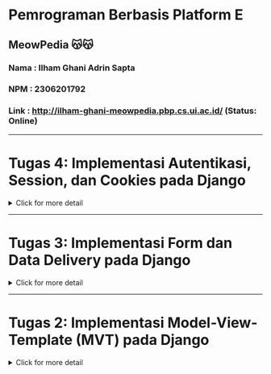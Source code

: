 
# Pemrograman Berbasis Platform E 
## MeowPedia  😽😽
### Nama : Ilham Ghani Adrin Sapta
### NPM  : 2306201792
### Link : http://ilham-ghani-meowpedia.pbp.cs.ui.ac.id/ (Status: Online)
---



# Tugas 4: Implementasi Autentikasi, Session, dan Cookies pada Django


<details>
<summary>Click for more detail</summary>
<br>

## Deskripsi Tugas
Pada tugas ini, Saya akan mengimplementasikan konsep authentication, session, cookies, serta menerapkan beberapa konsep yang telah dipelajari selama sesi tutorial.

## Checklist Tugas
#### ✅ Mengimplementasikan fungsi registrasi, login, dan logout untuk memungkinkan pengguna untuk mengakses aplikasi sebelumnya dengan lancar.
- langkah 1: import formulir dan fungsi bawaan yang disediakan oleh django untuk register, login, dan logout sebagai berikut:
  ```python
  from django.contrib.auth.forms import UserCreationForm, AuthenticationForm
  from django.contrib import messages
  from django.contrib.auth import authenticate, login, logout
  ```
- langkah 2: menambahkan fungsi Login, Register, dan Logout di `views.py` yang diisi dengan form dan fungsi pada library yang sudah di import sebelumnya di langkah 1 seperti berikut:
  ```python
  def register(request):
      form = UserCreationForm()

      if request.method == "POST":
          form = UserCreationForm(request.POST)
          if form.is_valid():
              form.save()
              messages.success(request, 'Your account has been successfully created!')
              return redirect('main:login')
      context = {'form':form}
      return render(request, 'register.html', context)

  def login_user(request):
    if request.method == 'POST':
        form = AuthenticationForm(data=request.POST)

        if form.is_valid():
              user = form.get_user()
              login(request, user)
              response = HttpResponseRedirect(reverse("main:show_home"))
              response.set_cookie('last_login', str(datetime.datetime.now()))
              return response

    else:
        form = AuthenticationForm(request)
    context = {'form': form}
    return render(request, 'login.html', context)

  def logout_user(request):
      logout(request)
      response = HttpResponseRedirect(reverse('main:login'))
      response.delete_cookie('last_login')
      return response
  ```
  fungsi tersebut akan memastikan registrasi dan login di handle dengan baik dan menyimpan sesi sehingga user dapat mengakses aplikasi sebelumnya dengan lancar
- langkah 3: menambahkan template html baru yaitu `login.html` dan `register.html` yang akan menjadi form login dan register aplikasi file. html ini akan terhubung dengan fungsi login dan register di `views.py` dan menggunakan forms bawaan django sehingga tidak perlu lagi membuat form dari awal.

- langkah 4: menambahkan url baru di `urls.py` yang telah dibuat agar redirect url antara home, login, dan register bekerja dengan benar, bentuk `urls.py` akan terlihat sebagai berikut
  ```python
  from django.urls import path
  from main.views import show_home, create_cat_entry, show_xml, show_json, show_xml_by_id, show_json_by_id, register, login_user, logout_user

  app_name = 'main'
  urlpatterns = [
      path('', show_home, name='show_home'),
      path('create-cat-entry', create_cat_entry, name='create_cat_entry'),
      path('xml/', show_xml, name='show_xml'),
      path('json/', show_json, name='show_json'),
      path('xml/<str:id>/', show_xml_by_id, name='show_xml_by_id'),
      path('json/<str:id>/', show_json_by_id, name='show_json_by_id'),
      path('register/', register, name='register'),
      path('login/', login_user, name='login'),
      path('logout/', logout_user, name='logout'),
    ]
  ```
- langkah 5: menambah tombol log out agar pengguna bisa logout dari aplikasi di `home.html`

#### ✅ Membuat dua akun pengguna dengan masing-masing tiga dummy data menggunakan model yang telah dibuat pada aplikasi sebelumnya untuk setiap akun di lokal.
![](/img/bob.png)
![](/img/dora.png)


#### ✅ Menghubungkan model Product dengan User.
- langkah pertama: menambah import baru di models yaitu User dan menambahkan User tersebut ke CatEntry, User ini akan berperan sebagai Foreign key sehingga setiap User akan memiliki CatEntry khusus. berikut implementasinya 
```python
import uuid
from django.db import models
from django.contrib.auth.models import User

class CatEntry(models.Model):
    user = models.ForeignKey(User, on_delete=models.CASCADE)
    id = models.UUIDField(primary_key=True, default=uuid.uuid4, editable=False)
    name = models.CharField(max_length=255)
    price = models.IntegerField()
    age = models.IntegerField()
    description = models.TextField()
    species = models.CharField(max_length=255)
    colour = models.CharField(max_length=255)

```
- langkah kedua: mengubah fungsi `create_cat_entry` agar dapat menyimpan form bersama dengan user dengan `request.user`.

```python
def create_cat_entry(request):
    form = CatEntryForm(request.POST or None)

    if form.is_valid() and request.method == "POST":
        cat_entry = form.save(commit=False)
        cat_entry.user = request.user
        cat_entry.save()
        return redirect('main:show_home')

    context = {'form': form}
    return render(request, "create_cat_entry.html", context)
```

- langkah terakhir: lakukan makemigrations dan migrate menggunakan `python manage.py makemigrations` & `python manage.py migrate` agar perubahan skema database diterapkan.

#### ✅ Menampilkan detail informasi pengguna yang sedang logged in seperti username dan menerapkan cookies seperti last login pada halaman utama aplikasi..
- pertama ubah value context pada fungsi `show_home` di `views.py` yang sebelumnya menampikan nama secara static menjadi menampikan nama tergantung user yang login. disini juga tambahkan entry baru yaitu last-login yang akan mengambil cookies dari penyimpanan user untuk ditampikan, cookies inni dibuat saat user memanggil fungsi login pada `views.py` dan menggunakan datetime library. berikut kodenya:
```python
def show_home(request):
    cat_entries = CatEntry.objects.filter(user=request.user)
    
    context = {
        'npm' : '2306201792',
        'name': request.user.username,
        'class': 'PBP E',
        'cat_entries': cat_entries,
        'last_login': request.COOKIES['last_login'],
    }

    return render(request, "home.html", context)
```
- lalu tambahkan informasi last login ke `home.html` sehingga kode terlihat sebagai berikut
```html
...
    <a href="{% url 'main:logout' %}">
    <button>Logout</button>
    <h5>Sesi terakhir login: {{ last_login }}</h5>
  </a>
...
```

#### ✅ Menjawab beberapa pertanyaan berikut pada README.md pada root folder.

  - #### 1️⃣ Apa perbedaan antara HttpResponseRedirect() dan redirect()
  `HttpResponseRedirect()` adalah kelas Django yang secara eksplisit membuat respons HTTP dengan kode status 302 (redirect) dan URL tujuan. Sementara itu, `redirect()` adalah fungsi bawaan Django yang mempermudah proses pengalihan (redirect) dengan menerima argumen seperti URL, view name, atau objek model dan secara otomatis menghasilkan `HttpResponseRedirect()` di balik layar.

  Jadi, perbedan utama terletak dimana `HttpResponseRedirect()` mengharuskan URL penuh sebagai argumen, sedangkan `redirect()` lebih fleksibel dan menangani detail pembuatan respons redirect.

  - #### 2️⃣ Jelaskan cara kerja penghubungan model Product dengan User!
  Untuk menghubungkan model **Product** dengan model **User** dalam Django, kita bisa menggunakan **ForeignKey** atau **ManyToManyField**, tergantung pada jenis relasi yang diinginkan. **ForeignKey** digunakan jika setiap produk dimiliki oleh satu pengguna, sementara **ManyToManyField** digunakan jika sebuah produk bisa dimiliki oleh banyak pengguna, dan setiap pengguna bisa memiliki banyak produk. Dengan **ForeignKey**, setiap objek di model **Product** akan memiliki referensi atau istilahnya "terhubung" ke satu pengguna.

  Sebagai contoh, dalam model **CatEntry** yang saya buat, setiap entry kucing dihubungkan dengan pengguna melalui **ForeignKey** pada field **user**. Field **id** menggunakan **UUIDField** sebagai primary key yang dihasilkan secara otomatis menggunakan library bawaan `uuid.uuid4`. Ini memberikan identifikasi unik dan membuat aplikasi menjadi lebih aman untuk setiap catatan. 
  
  - #### 3️⃣ Apa perbedaan antara authentication dan authorization, apakah yang dilakukan saat pengguna login? Jelaskan bagaimana Django mengimplementasikan kedua konsep tersebut.
    Dalam django, autentikasi dan otorisasi memiliki beberapa perbedaan mulai dari fungsionalitas dan tujuannya, dimulai dari Authentikasi. Autentikasi adalah proses untuk memverifikasi identitas pengguna. proses ini memastikan bahwa  pengguna yang mencoba mengakses aplikasi adalah pengguna yang terdaftar dan dapat dipercaya. Di Django, autentikasi biasanya melibatkan pengecekan kredensial seperti nama pengguna dan password melalui sistem autentikasi bawaan Django. Contoh umum adalah proses login, dimana pengguna harus memasukkan username dan password yang valid.

    Otorisasi adalah proses untuk menentukan apa yang diizinkan dilakukan oleh pengguna yang sudah terautentikasi. Setelah pengguna berhasil terautentikasi, Django akan menentukan akses atau hak apa yang dimiliki oleh pengguna tersebut, misalnya pengguna boleh melihat halaman admin atau tidak, mengedit data, atau mengakses fitur tertentu.

    Contoh tambahan, Disuatu Perusahaan, kita memiliki user **superuser** yang memiliki akses authorization penuh, ia bisa menetapkan apakah user dari departemen tertentu bisa mengakses laman tertentu seperti admin panel, atau fitur-fitur khusus misalnya sistem informasi departemen lain dalam perusahaan. tentu dengan fitur authorization dan authentication, ini bisa dilakukan dengan mudah.
  
  - #### 4️⃣ Bagaimana Django mengingat pengguna yang telah login? Jelaskan kegunaan lain dari cookies dan apakah semua cookies aman digunakan?

    Dalam website berbasis django, Django mengingat pengguna yang telah login menggunakan **session**. Saat pengguna login, Django membuat entri di database yang menyimpan data sesi pengguna, seperti ID pengguna atau status login. Sebuah cookie berisi ID sesi dikirim ke browser pengguna, yang kemudian digunakan oleh server untuk mengidentifikasi sesi saat permintaan berikutnya diterima. Dengan cara ini, Django dapat "mengingat" pengguna antara permintaan, meskipun HTTP adalah protokol tanpa status (stateless).
    
    Selain mengelola sesi, di django juga terdapat **cookies** yang juga digunakan untuk berbagai kegunaan seperti menyimpan preferensi pengguna, melacak aktivitas, atau hal sederhana seperti mengingat item di keranjang belanja. Namun, tidak semua cookies aman secara default. Ada risiko seperti serangan XSS (Cross-Site Scripting) yang dapat mencuri cookies, dan CSRF (Cross-Site Request Forgery) yang dapat memanfaatkan cookies untuk melakukan tindakan tidak diizinkan. Oleh karena itu, cookies perlu diamankan lebih lanjut dengan menerapkan beberapa langkah seperti menggunakan flag HttpOnly, Secure, dan SameSite.
    
  #### ✅ Jelaskan bagaimana cara kamu mengimplementasikan checklist di atas secara step-by-step (bukan hanya sekadar mengikuti tutorial).

#### ✅  Melakukan add-commit-push ke GitHub.

</details>




---




# Tugas 3: Implementasi Form dan Data Delivery pada Django


<details>
<summary>Click for more detail</summary>
<br>

## Deskripsi Tugas
Pada tugas ini, Saya akan menjalankan implementasi konsep data delivery serta menerapkan beberapa konsep yang telah dipelajari selama sesi tutorial.

## Checklist Tugas
#### ✅ Membuat input form untuk menambahkan objek model pada app sebelumnya.
- Membuat folder templates yang berisi base.html pada root folder dan menambahkannya pada `settings.py`.
  `base.html` ini akan menjadi template html project ini untuk kedepannya
- Melengkapi kerangka yang terdapat pada `base.html` untuk kebutuhan aplikasi main berupa atribut form untuk menerima input user dan mendisplay hasil dari input tersebut.
- Membuat file baru bernama `forms.py`. File ini akan berperan sebagai struktur form yang dapat menerima input data oleh user, berikut adalah isi dai `forms.py`.
```python
from django.forms import ModelForm
from main.models import CatEntry

class CatEntryForm(ModelForm):
    class Meta:
        model = CatEntry
        fields = ["name", "price", "age", "description", "species", "colour"]
```

#### ✅  Tambahkan 4 fungsi views baru untuk melihat objek yang sudah ditambahkan dalam format XML, JSON, XML by ID, dan JSON by ID.
- Fungsi dalam format XML dan JSON menambahkan variable yang menyimpan objects pada item dan mereturn HttpResponse  yang isi parameternya adalah objects yang diserialisasi.
- Fungsi XML by ID dan JSON by ID sama implementasinya dengan XML dan JSON biasa namun untuk variable yang menyimpan objects menggunakan filter `(pk=id)` sehingga dapat diurutkan berdasarkan input. Berikut adalah kodenya
``` python
def show_xml(request):
    data = CatEntry.objects.all()
    return HttpResponse(serializers.serialize("xml", data), content_type="application/xml")

def show_json(request):
    data = CatEntry.objects.all()
    return HttpResponse(serializers.serialize("json", data), content_type="application/json")

def show_xml_by_id(request, id):
    data = CatEntry.objects.filter(pk=id)
    return HttpResponse(serializers.serialize("xml", data), content_type="application/xml")

def show_json_by_id(request, id):
    data = CatEntry.objects.filter(pk=id)
    return HttpResponse(serializers.serialize("json", data), content_type="application/json")
```

#### ✅ Membuat routing URL untuk masing-masing views yang telah ditambahkan pada poin 2.
- Pada urls.py, tambahkan beberapa import terhadap setiap fungsi yang terdapat pada views.
  ``` python
  from main.views import show_home, create_cat_entry, show_xml, show_json, show_xml_by_id, show_json_by_id
  ```
- Untuk fungsi create_cat_entry, XML, dan JSON tambahkan path yang sesuai.
```python
  path('create-cat-entry', create_cat_entry, name='create_cat_entry'),
  path('xml/', show_xml, name='show_xml'),
  path('json/', show_json, name='show_json'),
```
- Untuk fungsi XML by ID dan JSON by ID path ditambahkan `<str:id>` untuk mendapatkan data sesuai dengan id
```python
  path('xml/<str:id>/', show_xml_by_id, name='show_xml_by_id'),
  path('json/<str:id>/', show_json_by_id, name='show_json_by_id'),
```

#### ✅ Menjawab beberapa pertanyaan berikut pada README.md pada root folder.

  - #### 1️⃣ Jelaskan mengapa kita memerlukan data delivery dalam - pengimplementasian sebuah platform?.
    Secara umum, dalam pengembangan platform di Django atau bahasa lainnya, data delivery adalah proses pengiriman data antara server (backend) dan client (frontend) atau bahkan antar server. Django sendiri memerlukan mekanisme ini karena beberapa hal seperti:

    - Komunikasi Client-Server: Pengguna berinteraksi melalui frontend, yang kemudian membutuhkan data dari backend untuk menampilkan informasi atau melakukan pemrosesan lebih lanjut.
    - Integrasi API: Jika platform membutuhkan integrasi API, misalnya REST API atau GraphQL, data delivery memungkinkan pengiriman dan penerimaan data dengan cara yang terstruktur.
    - Dynamic Web Pages: Untuk halaman-halaman dinamis yang sering berubah atau membutuhkan pemuatan data secara real-time, seperti dashboard atau feed, data delivery dibutuhkan untuk menjaga sinkronisasi antara frontend dan backend.
    - Keamanan: Data delivery juga memungkinkan penyaringan dan pengelolaan data yang masuk dari client, misalnya melalui form submission, agar sesuai dengan aturan keamanan platform.
  -  #### 2️⃣ Menurutmu, mana yang lebih baik antara XML dan JSON? Mengapa JSON lebih populer dibandingkan XML?.
      Jika dilihat dari penggunaannya, `JSON` lebih banyak digunakan dan populer dibandingkan `XML` dalam pengiriman data, terutama dalam aplikasi web. Tetapi JSON tidak serta merta mengantikan XML sebagai format pengiriman data melainkan memberi alternatif yang lebih baik walaupun XML masih memiliki kegunaannya. Oleh karena itu, JSON mungkin lebih baik untuk kebanyakan penggunaan, tetapi tidak semua. Beberapa alasan mengapa JSON lebih populer dibanding XML ada beberapa alasan yaitu:

      - Lebih Ringan: JSON memiliki sintaks yang lebih sederhana dan pendek dibanding XML yang banyak di isi oleh Tag, sehingga ukuran data lebih kecil dibandingkan XML yang menggunakan banyak tag.
      - Human Readable: Sintaks JSON lebih mirip dengan objek JavaScript, membuatnya lebih mudah dibaca dan dipahami oleh manusia serta developer. selain itu JSON juga dirancang untuk bekerja dengan baik dalam JavaScript, sehingga ideal untuk aplikasi web modern yang umumnya menggunakan JavaScript di frontend.
      - Parsing Lebih Cepat: Parsing JSON cenderung lebih cepat dibandingkan XML karena JSON langsung mendukung format yang dipakai oleh kebanyakan bahasa pemrograman tanpa perlu tambahan konversi.
  
      Namun, XML tetap memiliki tempat dalam aplikasi tertentu, terutama yang membutuhkan struktur dokumen kompleks atau data dengan skema yang ketat.


  - #### Jelaskan fungsi dari method is_valid() pada form Django dan mengapa kita membutuhkan method tersebut?
    Dalam Django, method `is_valid()` digunakan untuk memvalidasi data yang dikirim melalui form dengan memeriksa apakah data memenuhi kriteria seperti tipe data, panjang teks, atau aturan khusus lainnya yang kita berikan. Jika data tidak valid, Django secara otomatis mengisi atribut `errors` pada form sehingga pengembang dapat memberikan feedback kepada pengguna mengenai kesalahan input. Selain itu, `is_valid()`juga memastikan bahwa hanya data yang aman dan valid yang diproses atau disimpan ke dalam database, menjaga  keamanan aplikasi.

  - #### 3️⃣ Mengapa kita membutuhkan csrf_token saat membuat form di Django? Apa yang dapat terjadi jika kita tidak menambahkan csrf_token pada form Django? Bagaimana hal tersebut dapat dimanfaatkan oleh penyerang?
    csrf_token (Cross-Site Request Forgery token) adalah token keamanan yang digunakan dalam Django untuk mencegah serangan Cross-Site Request Forgery (CSRF). CSRF adalah jenis serangan di mana penyerang memanfaatkan sesi pengguna yang sudah diautentikasi untuk melakukan tindakan berbahaya di situs tanpa sepengetahuan mereka.

    Jika kita tidak menambahkan csrf_token pada form Django, situs kita rentan terhadap serangan CSRF, di mana penyerang bisa memanipulasi pengguna untuk mengirimkan permintaan yang tidak sah ke server, seperti mengubah data pengguna tanpa izin, melakukan transaksi atau aksi yang berbahaya atas nama pengguna, dan masih banyak lagi.

    #### Bagaimana hal tersebut dapat dimanfaatkan oleh penyerang?
    Penyerang bisa membuat sebuah situs palsu atau mengirimkan email yang mengandung form tersembunyi yang melakukan aksi ke server kita. Jika pengguna mengklik tautan atau membuka halaman tersebut dan mereka sudah login ke situs kita, browser mereka akan mengirimkan request tanpa disadari pengguna, membuat serangan itu berhasil.

    Menggunakan csrf_token memastikan bahwa request hanya valid jika berasal dari form yang dibuat oleh server, karena token tersebut unik untuk setiap sesi dan request, sehingga serangan ini dapat dicegah.


  - #### 4️⃣ Jelaskan bagaimana cara kamu mengimplementasikan checklist di atas secara step-by-step (bukan hanya sekadar mengikuti tutorial).

#### ✅ Mengakses keempat URL di poin 2 menggunakan Postman, membuat screenshot dari hasil akses URL pada Postman, dan menambahkannya ke dalam README.md.
### Mengakses XML
![](/img/XML.png)
### Mengakses JSON
![](/img/JSON.png)
### Mengakses XML dengan ID tertentu
![](/img/XML_by_ID.png)
### Mengakses JSON dengan ID tertentu
![](/img/JSON_by_ID.png)

#### ✅  Melakukan add-commit-push ke GitHub.

</details>




---


# Tugas 2: Implementasi Model-View-Template (MVT) pada Django

<details>
<summary>Click for more detail</summary>
<br>

### 1️⃣ Jelaskan bagaimana cara kamu mengimplementasikan checklist di atas secara step-by-step (bukan hanya sekadar mengikuti tutorial). 
Tema Project ini adalah toko adopsi kucing menggunakan Django Framework

#### ✅ Membuat sebuah proyek Django baru:
- Membuat direktori baru bernama meowpedia yang akan menjadi root dari project ini.
- Masuk ke dalam direktori dan membuat virtual environment python pada directory tersebut dengan kode berikut.
  
  ```
  python -m venv env
  ```

- Mengaktifkan virtual Enviroment agar bisa menginstall dependencies pada virtual environment dengan kode berikut.

  ```
  \env\scripts\activate
  ```


- Selanjutnya membuat file `requirement.txt` yang akan menampung semua dependencies yang digunakan oleh proyek ini, saat ini dependenciesnya adalah sebagai berikut.

  ```
  django
  gunicorn 
  whitenoise
  psycopg2-binary
  requests
  urllib3
  ```
- Terakhir yaitu menginstall seluruh dependencies pada requirements.txt dengan menjalankan perintah berikut.
  ```
  pip install -r requirements.txt
  ```

#### ✅ Membuat aplikasi dengan nama main pada proyek tersebut:
- Menjalankan command `python manage.py startapp main` pada root direktori untuk membuat kerangka aplikasi kita.
- Direktori aplikasi bernama main akan menjadi struktur aplikasi kita kedepannya.

#### ✅ Melakukan routing pada proyek agar dapat menjalankan aplikasi main:
- menambah aplikasi `'main'` pada variabel `INSTALLED_APPS` di direktori `meowpedia\settings.py` a agar aplikasi dapat ditampilkan.

#### ✅ Membuat model pada aplikasi main dengan nama Item dan memiliki atribut wajib sebagai berikut:
Selanjutnya memodifikasi models.py di folder main sebagai struktur database kita sebagai berikut:
```python
class MeowEntry(models.Model):
    name = models.CharField(max_length=255)
    price = models.IntegerField
    description = models.TextField
    species = models.CharField(max_length=255)
    colour = models.CharField(max_length=255)
    age = models.IntegerField
```
 name akan menerima tipe char dengaan panjang maximum 255.
 price akan menerima harga.
 description akan menerima Text.
 species akan menerima char.
 colour akan menerima char.
 age akan menerima integer.

#### ✅ Membuat sebuah fungsi pada views.py untuk dikembalikan ke dalam sebuah template HTML yang menampilkan nama aplikasi serta nama dan kelas kamu:
- Membuat direktori baru bernama `templates` pada direktor main.
- Membuat file bernama home.html pada direktori templates yang berisi kode HTML yang akan menampilkan nama aplikasi, nama, dan kelas:
- 
  ```markdown
  <h1>Meowpedia</h1>

  <h4>NPM: {{ npm }}</h5>
  <h4>Nama: {{ name }}</h5>
  <h4>Kelas: {{ class }}</h5>

  ```
  
- Menambah fungsi show_home pada views.py di direktori aplikasi main untuk mengembalikan nilai nama aplikasi, nama, dan kelas:
  ```python
  def show_home(request):
    context = {
        'npm' : '2306201792',
        'name': 'Ilham Ghani Adrin Sapta',
        'class': 'PBP E'
    }

    return render(request, "home.html", context)
  ```
- Menjalankan command `python manage.py makemigrations` dan `python manage.py migrate` untuk melakukan membuat berkas migrasi dan mengaplikasikan perubahan model ke basis data.

#### ✅ Membuat sebuah routing pada urls.py aplikasi main untuk memetakan fungsi yang telah dibuat pada views.py.
- Masuk ke file urls.py pada direktori aplikasi main untuk menulis rute url aplikasi main dan menggunakan fungsi yang telah dibuat:
  ```python
  from django.urls import path
  from main.views import show_home

  app_name = 'home'
  urlpatterns = [
      path('', show_home, name='show_home')
  ]

  ```
- Masuk ke dalam file `urls.py` pada direktori meowpedia dan import fungsi `include` dari `django.urls`.
- Menambah pattern url untuk aplikasi main yang menunjuk pada direktori `main.urls`:

  ```python
  from django.contrib import admin
  from django.urls import path, include

  urlpatterns = [
      path('admin/', admin.site.urls),
      path('', include('main.urls'))
  ]

  ```

#### ✅ Melakukan deployment ke PWS terhadap aplikasi yang sudah dibuat sehingga nantinya dapat diakses oleh teman-temanmu melalui Internet.
- Melakukan inisiasi git pada direktori utama dengan`git init`.
- Menambah konfigurasi user pada git.
- Menambah file .gitignore untuk file yang diabaikan.
- Membuat repositori baru pada github bernama `meowpedia`.
- Membuat branch baru bernama `main` pada git dan menghubungkan repositori lokal dengan repositori yang telah dibuat pada github dengan perintah. `git remote add origin <link repository>`
- Melakukan add, commit, dan push pada repositori github.
- menginisialisasi project baru pada PWS dengan nama project `meowpedia` dan menyimpan kredensial untuk kedepannya.
- menghubungkan repository saat ini dengan PWS melalui perintah `git remote add pws <pws repository>`.
- Menjalankan `python manage.py makemigrations` dan `python manage.py migrate` untuk memperbarui bentuk database
- lihat project di PWS dan tunggu hingga build selesai.
- Jika build selesai, lihat dan bagikan project ke teman-teman untuk dilihat 😺 

### 2️⃣ Buatlah bagan yang berisi request client ke web aplikasi berbasis Django beserta responnya dan jelaskan pada bagan tersebut kaitan antara urls.py, views.py, models.py, dan berkas html.
![](/img/PBPdrawio.png)

 + User akan menuliskan suatu permintaan ke browser yang kemudian akan diteruskan oleh internet.
 + Klien (browser) mengirim permintaan HTTP ke alamat project kita.
 + Project menerima permintaan melalui `url.py` dimana akan diperiksa apakaah yang meminta adalah user yang valid
 + Kemudian URLS akan melanjutkan pengguna ke `views.py` dimana ia akan membangun aplikasi yang akan ditampilkan
 + `views.py` akan meminta ke models untuk mendapatkan data dan informasi dari database. user juga bisa menambahkan sesuatu ke database jika diizinka
 + `views.py` juga akan meminta ke template untuk tampilan utama yang akan dilihat pengguna
 + terakhir, `views.py` membangun bentuk akhir aplikasi untuk dikembalikan ke pengguna

### 3️⃣ Jelaskan fungsi git dalam pengembangan perangkat lunak!
  git berperan penting sebagai version control dan collaborative tool yang memungkinkan pengembangan perangkat lunak besar yang terstruktur. Sebelum adanya git, setiap pengembang harus memberi source code program ke pengembang yang lain yang ingin ikut mengembangkan perangkat lunak yang sama. pada saat yang sama, pengembang yang lain tidak bisa mengubah source code itu sesukanya tanpa kemungkinan terjadinya konflik dengan pengembang yang lain sehingga pengembangan menjadi lambat dan error-prone.
  
  Dengan git, pengembangan menjadi jauh lebih terstruktur dengan fitur fitur utama yang ditawari git yaitu:

  + Track History: pengembang dapat melihat sejarah pengembangannya
  + Backup: pengembang dapat kembali ke versi kode yang sudah di simpan di git jika terjadi masalah dengan kode saat ini
  + Collaborative Development: beberapa pengembang dapat bekerja pada satu proyek yang sama di waktu yang sama dengan tools tambahan seperti github yang memungkinkan git untuk terhubung ke internet.
  + Branching: saat pengembangan suatu fitur selesai, fitur tersebut dapat di-integrasikan dengan kode utama dengan fitur branch merge. fitur ini juga membuat kode utama tidak berubah saat pengembangan fitur lainnya.

  Masih banyak fitur yang git tawarkan untuk memudahkan proses pengembangan perangkat lunak. Oleh karena beberapa alasan tersebut, git menjadi standar industri dalam pengembangan perangkat lunak.


### 4️⃣ Menurut Anda, dari semua framework yang ada, mengapa framework Django dijadikan permulaan pembelajaran pengembangan perangkat lunak?
  Menurut saya, alasan utama kenapa Django dijadikan pembelajaran utama dibanding framework lain adalah karena prinsip yang ada di Django itu sendiri yaitu RAPID DEVELOPMENT.

  Di Django sendiri, prinsip rapid development ini ada dalam bentuk fitur dan kemampuan yang diberikan django ke para  yang sangat lengkap. misalnya, Django hadir dengan banyak fitur web development utama yang sering digunakan pengembang sehingga kita tidak perlu membuat kode-kode sederhana sehingga membuat proses pengembangan lebih berfokus kepada hasil akhir.

  Beberapa fitur utama lainnya yang menjadikan Django sebagai permulaan pembelajaran adalah:

  + ORM, atau object relational model yang memberikan pengembang cara mudah untuk melaksanakan CRUD(Create, Retrive, Update, Delete) pada database setelah model dibuat.
  + Database Migration, saat struktur database perlu diubah, django membuatnya sangat mudah bagi pengembang
  + MVT, dengan MVT, django menggunakan sistem antarmuka yang intuitif dan mengedepankan pengembangan terstruktur.
  + Powerfull Routing, Django menyediakan alat routing yang mudah, dengan dynamic URLS. 
  + Essentials built-in, fitur seperti admin, autentikasi, users sudah ada di Django sehingga pengembang dapat fokus ke logic utama aplikasinya

Dari beberapa alasan tersebut, dapat disimpulkan bahwa Django adalah framework yang tepat sebagai alat pembelajaran pertama.

### 5️⃣ Mengapa model pada Django disebut sebagai ORM?
Di Django, kita dapat berinteraksi dengan database melalui objek objek yang kita buat dibanding menulis query SQL khusus untuk setiap perintah ke database.

Dalam Django, model adalah representasi dari tabel dalam database, dan setiap field dalam model merepresentasikan kolom dalam tabel. ORM ini membantu mengelola dan memanipulasi data dalam database dengan menggunakan method di Python tanpa perlu menulis SQL secara manual.
fitur yang ada pada ORM meliputi

+ Mapping antara Objek dan Database, Kelas model Django dihubungkan ke tabel database, di mana setiap instance dari model merepresentasikan satu baris data di database.

+ CRUD Operations, Django ORM menyediakan cara mudah untuk melakukan operasi CRUD (Create, Read, Update, Delete) dengan cara Pythonik seperti Model.objects.create(), Model.objects.filter(), dan Model.objects.delete().

+ Abstraksi Database, ORM memungkinkan untuk menggunakan berbagai database (MySQL, PostgreSQL, SQLite, dll.) tanpa perlu mengubah kode Python, cukup mengubah konfigurasi database.

karena interaksi antara database dan model object inilah django disebut sebagai ORM.

</details>
